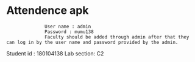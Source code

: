 # Attendence apk

                  User name : admin
                  Password : mumu138
                  Faculty should be added through admin after that they can log in by the user name and password provided by the admin.

Student id : 180104138
Lab section: C2  
